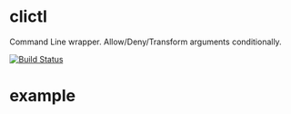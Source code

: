 # clictl
Command Line wrapper. Allow/Deny/Transform arguments conditionally.

[![Build Status](https://travis-ci.org/putgeminmouth/clictl.svg?branch=master)](https://travis-ci.org/putgeminmouth/clictl)

# example

